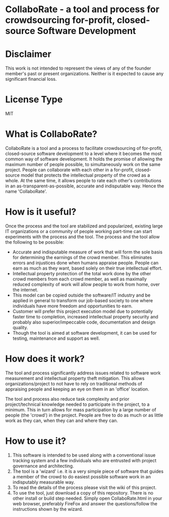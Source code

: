 # CollaboRate - a tool and process for crowdsourcing for-profit, closed-source Software Development

# Disclaimer
This work is not intended to represent the views of any of the founder member's past or present organizations. Neither is it expected to cause any significant financial loss.

# License Type
MIT

# What is CollaboRate?
CollaboRate is a tool and a process to facilitate crowdsourcing of for-profit, closed-source software development to a level where it becomes the most common way of software development. It holds the promise of allowing the maximum number of people possible, to simultaneously work on the same project. People can collaborate with each other in a for-profit, closed-source model that protects the intellectual property of the crowd as a whole. At the same time, it allows people to rate each other's contributions in an as-transparent-as-possible, accurate and indisputable way. Hence the name 'CollaboRate'.

# How is it useful?
Once the process and the tool are stabilized and popularized, existing large IT organizations or a community of people working part-time can start experiments with the process and the tool. The process and the tool allow the following to be possible:
- Accurate and indisputable measure of work that will form the sole basis for determining the earnings of the crowd member. This eliminates errors and injustices done when humans appraise people. People can earn as much as they want, based solely on their true intellectual effort.
- Intellectual property protection of the total work done by the other crowd members from each crowd member, as well as maximally reduced complexity of work will allow people to work from home, over the internet.
- This model can be copied outside the software/IT industry and be applied in general to transform our job-based society to one where individuals have more freedom and opportunities to earn.
- Customer will prefer this project execution model due to potentially faster time to completion, increased intellectual property security and probably also superior/impeccable code, documentation and design quality.
- Though the tool is aimed at software development, it can be used for testing, maintenance and support as well.

# How does it work?
The tool and process significantly address issues related to software work measurement and intellectual property theft mitigation. This allows organizations/project to not have to rely on traditional methods of appraising people and keeping an eye on them in an 'office' location.

The tool and process also reduce task complexity and prior project/technical knowledge needed to participate in the project, to a minimum. This in turn allows for mass participation by a large number of people (the 'crowd') in the project. People are free to do as much or as little work as they can, when they can and where they can.

# How to use it?
1. This software is intended to be used along with a conventional issue tracking system and a few individuals who are entrusted with project governance and architecting.
2. The tool is a 'wizard' i.e. it is a very simple piece of software that guides a member of the crowd to do easiest possible software work in an indisputably measurable way.
3. To read the details of the process please visit the wiki of this project.
4. To use the tool, just download a copy of this repository. There is no other install or build step needed. Simply open CollaboRate.html in your web browser, preferably FireFox and answer the questions/follow the instructions shown by the wizard.

